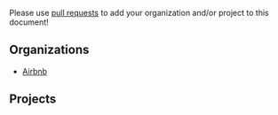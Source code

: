 Please use [pull requests](https://github.com/airbnb/aerosolve/pull/new/master) to add your organization and/or project to this document!

Organizations
----------
 - [Airbnb](https://github.com/airbnb)

Projects
----------